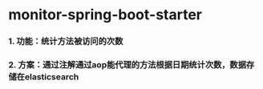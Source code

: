 # monitor-spring-boot-starter

### 1. 功能：统计方法被访问的次数
### 2. 方案：通过注解通过aop能代理的方法根据日期统计次数，数据存储在elasticsearch
